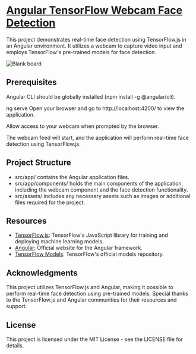 # [Angular TensorFlow Webcam Face Detection](https://webcam-1210.wl.r.appspot.com/)
This project demonstrates real-time face detection using TensorFlow.js in an Angular environment. It utilizes a webcam to capture video input and employs TensorFlow's pre-trained models for face detection.

![Blank board](https://github.com/tonystark20-hy/Webcam-Face-detection/assets/39941618/202b96f4-8a52-4684-bbc4-63426ba8fdee)

## Prerequisites
Angular CLI should be globally installed (npm install -g @angular/cli).

ng serve
Open your browser and go to http://localhost:4200/ to view the application.

Allow access to your webcam when prompted by the browser.

The webcam feed will start, and the application will perform real-time face detection using TensorFlow.js.

## Project Structure
* src/app/ contains the Angular application files.
* src/app/components/ holds the main components of the application, including the webcam component and the face detection functionality.
* src/assets/ includes any necessary assets such as images or additional files required for the project.

## Resources
* [TensorFlow.js](https://www.tensorflow.org/js): TensorFlow's JavaScript library for training and deploying machine learning models.
* [Angular](https://angular.io/): Official website for the Angular framework.
* [TensorFlow Models](https://github.com/tensorflow/models): TensorFlow's official models repository.

## Acknowledgments
This project utilizes TensorFlow.js and Angular, making it possible to perform real-time face detection using pre-trained models. Special thanks to the TensorFlow.js and Angular communities for their resources and support.

## License
This project is licensed under the MIT License - see the LICENSE file for details.
